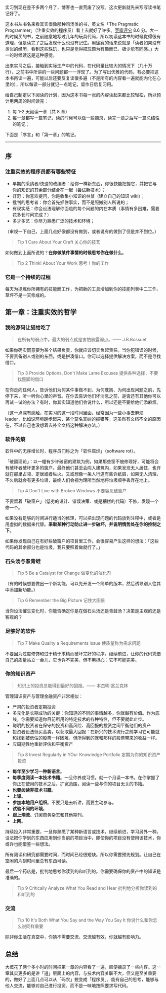   

实习到现在差不多两个月了，博客也一直荒废了没写。这次更新就先来写写读书笔记好了。

这本书从书名来看其实很像那种鸡汤类的书，英文名「The Pragmatic Programmer」（注重实效的程序员）看上去就好了许多。[豆瓣评分](https://book.douban.com/subject/1152111/) 8.6 分。大一的时候买的书，之前随意地写过几年的玩具代码，所以初读这本书的时候觉得很有道理，但是读完了之后发现什么也没有记住。用[徐宥](http://blog.youxu.info)的话来说就是「读者如果没有类似的经历，看到这些珠玑，也只是觉得把玩颇为有趣而已，极少能有同感。」大一的时候读这是这种感觉。

出来实习之后，接触到实际生产中的代码，在代码量比较大的情况下（几十万行），之前书中所讲的一些问题都一一浮现了。为了写出优雅的代码，有必要把这本书再读一遍，可能以后还要反复读很多遍（不是所有的内容看一遍就能内化在心里的），所以每读一部分就记一点笔记，留作日后复习用。

给自己制定以下阅读的计划，因为这本书每一张的内容读起来都比较轻松，所以预计用两周的时间读完：

1. 每 1-2 天阅读一章（共 8 章）
2. 每一章都写一篇笔记，读的时候可以做一些摘录，读完一章之后写一篇总结性的笔记；

下面是「序言」和「第一章」的笔记。

---

## 序

### 注重实效的程序员都有哪些特征

- 早期的采纳者/快速的改编者：给你一样新东西，你很快能把握它，并把它与你的知识的其余部分结合在一起（尝试新技术）；
- 好奇：你喜欢提问，你是收集小知识的林鼠（建立自己的知识 wiki）；
- 批判的思考者：你会首先抓住事实，而不是照搬别人所说的；
- 有现实感：你会设法理解你面临的每个问题的内在本质（事情有多困难，需要花多长时间完成？）
- 多才多艺：你尽力熟悉广泛的技术和环境；

（审视一下自己，上面几点好像都没有做到，或者说有的做到了但是并不到位。）

> Tip 1
> Care About Your Craft
> 关心你的技艺

如何做到上面所说的？**在你做某件事情的时候思考你在做什么**。

> Tip 2
> Think! About Your Work
> 思考！你的工作

### 它是一个持续的过程

每天为提炼你所拥有的技能而工作，为把新的工具增加到你的技能列表中二工作。草坪不是一天修成的。

## 第一章：注重实效的哲学

### 我的源码让猫给吃了

> 在所有的弱点中，最大的弱点就是害怕暴露弱点。—— J.B.Bossuet

如果你确实同意要为某个结果负责，你就应该切实负起责任。当你犯错误的时候，不要责备别人或别的东西，或是拼凑借口。你可以选择提供解决方案，而不是寻找借口。

> Tip 3
> Provide Options, Don't Make Lame Excuses
> 提供各种选择，不要找蹩脚的借口

在你走向任何人，告诉他们为何某件事做不到、为何耽搁、为何出现问题之前，先停下来，听一听你心里的声音。在你去告诉他们坏消息之前，是否还有其他你可以再试一试的办法？有时，你其实知道他们会说什么，所以还是不要给他们添麻烦。

（这一点深有感触，在实习的这一段时间里面，经常因为一些小事去麻烦 leader，比如说环境跑步起来，某个莫名其妙的报错等，这虽然有文档不全的原因在，不过自己也没想着去补全文档这种解决办法。）

### 软件的熵

软件中的无序增长时，程序员们称之为「软件腐烂」（software rot）。

「破窗理论」：以一幢有少许破窗的建筑为例，如果那些窗不被修理好，可能将会有破坏者破坏更多的窗户。最终他们甚至会闯入建筑内，如果发现无人居住，也许就在那里占领、定居或者纵火。又或想像一条人行道有些许纸屑，如果无人清理，不久后就会有更多垃圾，最终人们会视为理所当然地将垃圾顺手丢弃在地上。

> Tip 4
> Don't Live with Broken Windows
> 不要容忍破窗户

不要留着「破窗户」（低劣的设计、错误决策、或是糟糕的代码）不修，发现一个修一个。

如果没有足够的时间进行适当的修理，可以把出现问题的代码放到注释中，或者是用虚拟的数据来代替。**采取某种行动防止进一步破坏，并说明情势处在你的控制之下**。

如果你发现自己在有好些破窗户的项目里工作，会很容易产生这样的想法：「这些代码的其余部分也是垃圾，我只要照着做就行了。」

### 石头汤与煮青蛙

> Tip 5
> Be a Catalyst for Change
> 做变化的催化剂

（有的时候想要做出一个新功能，可以先开发一个简单的版本，然后诱导别人往其中添加新功能。）

> Tip 6
> Remember the Big Picture
> 记住大图景

当你设法催生变化时，你能否确定你是在做石头汤还是青蛙汤？决策是主观的还是客观的？

### 足够好的软件

> Tip 7
> Make Quality a Requirements Issue
> 使质量称为需求问题

不要因为过度修饰和过于精于求精而破坏完好的程序。继续前进，让你的代码凭借自己的质量站立一会儿，它也许不完美，但不用担心：它不可能完美。

### 你的知识资产

> 知识上的投资总能得到最好的回报。—— 本杰明·富兰克林

管理知识资产与管理金融资产非常相似：

- 严肃的投资者定期投资
- 多元化是长期成功的关键：你知道的不同的事情越多，你就越有价值。作为底线，你需要知道你目前所用的特定技术的各种特性，但不要就此止步。
- 聪明的投资者在保守的投资和高风险、高回报的投资之间平衡他们的资产
- 投资者设法低买高卖，以获取最大回报：在新兴的技术流行之前学习它可能就和找到被低估的股票一样困难，但所得到的就和那样的股票带来的收益一样。
- 应周期性地重新评估和平衡资产

> Tip 8
> Invest Regularly in YOur Knowledge Portfolio
> 定期为你的知识资产投资

- **每年至少学习一种新语言**。
- **每季度阅读一本技术书籍**。一旦你养成习惯，就一个月读一本书。在你掌握了你正在使用的技术之后，扩宽范围，阅读一些与你的项目无关的书籍。
- **也要阅读非技术书籍**。
- **上课**。
- **参加本地用户组织**。不要只是去听讲，而要主动参与。
- **试验不同的环境**。
- **跟上潮流**。订阅商务杂志和其他期刊。
- **上网**。

持续投入非常重要，一旦你熟悉了某种新语言或技术，继续前进，学习另外一种。设法把你学到的东西应用到你当前的项目当中，即使你的项目没有使用该技术，你或许也能借鉴一些想法。

所有阅读和研究都需要时间，而时间已经很短缺。所以你需要预先规划。让自己在空闲的片刻时间里总有东西可读。

最后一个药店是，批判地思考你读到的和听到的。你需要确保你的资产中的知识是准确的。

> Tip 9
> Critically Analyze What You Read and Hear
> 批判地分析你读到的和听到的

### 交流

> Tip 10
> It's Both What You Say and the Way You Say It
> 你说什么和你怎么说同样重要

除非你生活在真空中，你猜不需要交流，交流越有效，你就越有影响力。

## 总结

大概花了两个多小时的时间把第一章的内容看了一遍，顺便摘录了一些内容。这一章其实更多的是讲「道」层面上的内容，与技术内容关联不大，但又是至关重要的，做好了上面几点可以从「码农」蜕变成「程序员」，能有自己的思考，能够与他人交流，能够对自己进行投资，而不是一味地按照要求写代码。

